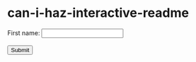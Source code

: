# can-i-haz-interactive-readme


<form action="https://requestbin.net/r/1jb4zfi1" method="get">
  <label for="fname">First name:</label>
  <input type="text" id="fname" name="fname"><br><br>
  <input type="submit" value="Submit">
</form>
